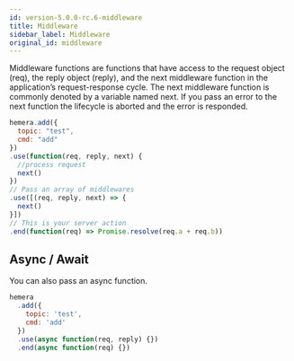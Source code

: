 ```yaml
---
id: version-5.0.0-rc.6-middleware
title: Middleware
sidebar_label: Middleware
original_id: middleware
---
```


Middleware functions are functions that have access to the request object (req), the reply object (reply), and the next middleware function in the application’s request-response cycle. The next middleware function is commonly denoted by a variable named next. If you pass an error to the next function the lifecycle is aborted and the error is responded.

```js
hemera.add({
  topic: "test",
  cmd: "add"
})
.use(function(req, reply, next) {
  //process request
  next()
})
// Pass an array of middlewares
.use([(req, reply, next) => {
  next()
}])
// This is your server action
.end(function(req) => Promise.resolve(req.a + req.b))
```

## Async / Await

You can also pass an async function.

```js
hemera
  .add({
    topic: 'test',
    cmd: 'add'
  })
  .use(async function(req, reply) {})
  .end(async function(req) {})
```
